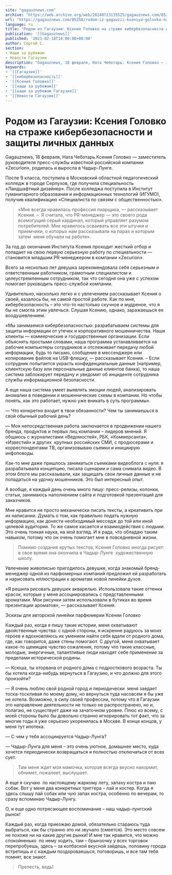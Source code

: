 ```yaml
---
site: "gagauznews.com"
archive: "https://web.archive.org/web/20240723135525/gagauznews.com/85258/rodom-iz-gagauzii-kseniya-golovko-na-strazhe-kiberbezopasnosti-i-zashhity-lichnyh-dannyh.html"
url: "https://gagauznews.com/85258/rodom-iz-gagauzii-kseniya-golovko-na-strazhe-kiberbezopasnosti-i-zashhity-lichnyh-dannyh.html"
language: ru
title: "Родом из Гагаузии: Ксения Головко на страже кибербезопасности и защиты личных данных"
publication: '[[Gagauznews]]'
published: '2021-02-18T14:00:08+00:00'
author: Сергей С.
section:
- Наши за рубежом
- Новости Гагаузии
description: "Gagauznews, 18 февраля, Ната Чеботарь. Ксения Головко — заместитель руководителя пресс-службы известной российской компании «Zecurion», родилась и выросла в Чадыр-Лунге. После 9 класса, поступила в Московский областной педагогический колледж в городе Серпухов, где получила специальность «Ландшафтный дизайнер». После колледжа поступила в Институт гуманитарного образования и информационных технологий (ИГУМО), получив квалификацию «Специалиста по связям с общественностью». «Мне всегда нравилась профессия пиарщика, — рассказывает Ксения. – Я считала, что PR-менеджер — это своего рода всемогущий серый кардинал, который управляет разумом потребителей. Мне нравилось осваивать все эти штучки и приемчики, о которых нам рассказывали на парах и которым затем меня обучали на работе». […]"
keywords:
- '[[Гагаузия]]'
- '[[кибербезопасность]]'
- '[[Ксения Головко]]'
- '[[наши за рубежом]]'
- '[[наши за рубежом Гагаузия]]'
- '[[Новости Гагаузии]]'
---
```


# Родом из Гагаузии: Ксения Головко на страже кибербезопасности и защиты личных данных

Gagauznews, 18 февраля, Ната Чеботарь.Ксения Головко — заместитель руководителя пресс-службы известной российской компании «Zecurion», родилась и выросла в Чадыр-Лунге.

После 9 класса, поступила в Московский областной педагогический колледж в городе Серпухов, где получила специальность «Ландшафтный дизайнер». После колледжа поступила в Институт гуманитарного образования и информационных технологий (ИГУМО), получив квалификацию «Специалиста по связям с общественностью».

> «Мне всегда нравилась профессия пиарщика, — рассказывает Ксения. –  Я считала, что PR-менеджер — это своего рода всемогущий серый кардинал, который управляет разумом потребителей. Мне нравилось осваивать все эти штучки и приемчики, о которых нам рассказывали на парах и которым затем  меня обучали на работе».

За год до окончания Института Ксения проходит жесткий отбор и попадает на свою первую серьезную работу по специальности — становится младшим PR-менеджером в компании «Zecurion».

Всего за несколько лет девушка зарекомендовала себя серьезным и ответственным работником, грамотным специалистом и целеустремленным сотрудником, так что сегодня она уже с успехом помогает руководить пресс-службой компании.

Удивительно, насколько легко и с увлечением рассказывает Ксения о своей, казалось бы, не самой простой работе. Как по мне, кибербезопасность – это что-то настолько скучное и мудреное, что я бы не смогла этим увлечься. Слушая Ксению, однако, заражаешься ее воодушевлением.

«Мы занимаемся кибербезопасностью: разрабатываем системы для защиты информации от утечек и корпоративного мошенничества. Наши клиенты — коммерческие и государственные организации. Если объяснять простыми словами, наша программа устанавливается на рабочие компьютеры сотрудников и отслеживает передачу любой информации, будь то письмо, сообщение в мессенджере или копирование файлов на USB-флешку, — рассказывает Ксения. – Если сотрудник попытается украсть конфиденциальные данные (например, клиентскую базу или персональные данные клиентов банка), то наша система заблокирует передачу и уведомит об инциденте сотрудника службы информационной безопасности.

А еще наша система умеет выявлять эмоции людей, анализировать аномалии в поведении и мошеннические схемы в компании. Но чтобы понять, как это работает, нужно уже вникать в суть программы».

— Что конкретно входит в твои обязанности? Чем ты занимаешься в свой обычный рабочий день?

— Моя непосредственная работа заключается в продвижении нашего бренда, продуктов и первых лиц компании – лидеров мнений. Я общаюсь с журналистами «Ведомостей», РБК, «Коммерсанта», «Известий» и других  крупных российских СМИ, с продюсерами и корреспондентами ТВ, организовываю съемки и инициирую инфоповоды.

Как-то мне даже пришлось заниматься съемками видеоблога с нуля: я разрабатывала концепцию, писала сценарии и сама снимала видео. В этом блоге мы рассказывали, как защищать свои личные данные и не попадаться на удочку мошенников. Это был интересный опыт.

А вообще, я каждый день очень много пишу: пресс-релизы, колонки, статьи, занимаюсь наполнением сайта и подготовкой презентаций для заказчиков.

Мне нравится не просто механически писать тексты, а креативить при их написании. Думать о том, как правильно подать нужную информацию, как донести необходимый месседж до той или иной целевой аудитории. То же самое касается и взаимодействия с людьми. Это очень тонкая наука, на мой взгляд. И я рада, что обладаю таким навыком, потому что он очень помогает мне в повседневной жизни.

> Помимо создания крутых текстов, Ксения Головко иногда рисует: в свое время она окончила в Чадыр-Лунге  художественную школу.

Увлечение живописью пригодилось девушке, когда знакомый бренд-менеджер одной из парфюмерных компаний предложил ей разработать и нарисовать иллюстрации к ароматам новой линейки духов.

«Я решила рисовать девушек акварелью. Использовала такие оттенки красок, которые у меня ассоциировались с представленными ароматами. Мои рисунки затем использовали в бутиках во время презентации ароматов», — рассказывает Ксения.

Эскизы для авторской линейки парфюмерии Ксении Головко

Каждый раз, когда я пишу такие истории, меня охватывают двойственные чувства: с одной стороны, я искренне радуюсь за моих героев и вдохновляюсь их умением найти себя вдали от родного дома, где, как говорится, даже стены помогают. С другой, меня охватывает какое-то щемящее чувство сожаления, потому что такие классные, молодые, энергичные, талантливые люди находят себе применение за пределами исторической родины.

— Ксюша, ты оторвана от родного дома с подросткового возраста. Ты бы хотела когда-нибудь вернуться в Гагаузию, и что должно для этого произойти?

— Я очень люблю свой родной город и периодически  меня заедает тоска-тоскливая по моему дому, но вернуться туда насовсем я бы уже не хотела. Возможно, в силу своей профессии, потому что в Гагаузии это направление деятельности не только не распространено, но и, полагаю, не существует даже на зачаточном уровне. Плюс ко всему, с моей стороны было бы довольно странно игнорировать тот факт, что за многие годы я уже серьезно укоренилась в Москве. В конце концов, у меня тут ипотека.

— С чем у тебя ассоциируется Чадыр-Лунга?

— Чадыр-Лунга для меня – это очень уютное, домашнее место, куда хочется периодически возвращаться и полностью отключаться от всех сует.

> Там меня ждет моя мамочка, которая всегда вкусно накормит, обнимет, пожалеет, выслушает.

А еще я скучаю  по настоящему жаркому лету, запаху костра и лаю собак. Вот у меня два конкретных триггера – лай и костер. Когда я здесь слышу лай собак или чую запах костра, особенно по вечерам, то сразу вспоминаю Чадыр-Лунгу.

О, и еще одно потрясающее воспоминание – наш чадыр-лунгский рынок!

Каждый раз, когда приезжаю домой, обязательно стараюсь туда выбраться, как бы странно это ни звучало (смеется). Это место совсем не похоже ни на какие другие рынки! И мне так нравится, что можно спокойненько  по нему ходить, там – брынзочку у всех торговок перепробуешь, здесь – за колбаской вкусной зайдешь, половину города встретишь и с каждым поздороваешься, поговоришь, и все там тебя помнят, все знают.

> Прелесть, ведь!